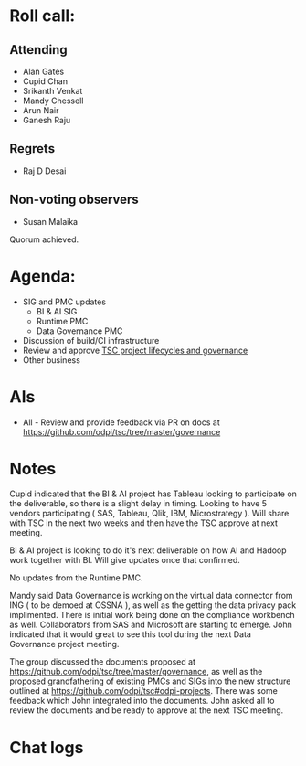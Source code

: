 # Roll call:

## Attending
* Alan Gates
* Cupid Chan
* Srikanth Venkat
* Mandy Chessell
* Arun Nair
* Ganesh Raju

## Regrets
* Raj D Desai

## Non-voting observers
* Susan Malaika

Quorum achieved.

# Agenda:

* SIG and PMC updates
  * BI & AI SIG
  * Runtime PMC
  * Data Governance PMC
* Discussion of build/CI infrastructure
* Review and approve [TSC project lifecycles and governance](governance)
* Other business

# AIs

* All - Review and provide feedback via PR on docs at https://github.com/odpi/tsc/tree/master/governance

# Notes

Cupid indicated that the BI & AI project has Tableau looking to participate on the deliverable, so there is a slight delay in timing. Looking to have 5 vendors participating ( SAS, Tableau, Qlik, IBM, Microstrategy ). Will share with TSC in the next two weeks and then have the TSC approve at next meeting.

BI & AI project is looking to do it's next deliverable on how AI and Hadoop work together with BI. Will give updates once that confirmed.

No updates from the Runtime PMC.

Mandy said Data Governance is working on the virtual data connector from ING ( to be demoed at OSSNA ), as well as the getting the data privacy pack implimented. There is initial work being done on the compliance workbench as well. Collaborators from SAS and Microsoft are starting to emerge. John indicated that it would great to see this tool during the next Data Governance project meeting.

The group discussed the documents proposed at https://github.com/odpi/tsc/tree/master/governance, as well as the proposed grandfathering of existing PMCs and SIGs into the new structure outlined at https://github.com/odpi/tsc#odpi-projects. There was some feedback which John integrated into the documents. John asked all to review the documents and be ready to approve at the next TSC meeting.

# Chat logs
